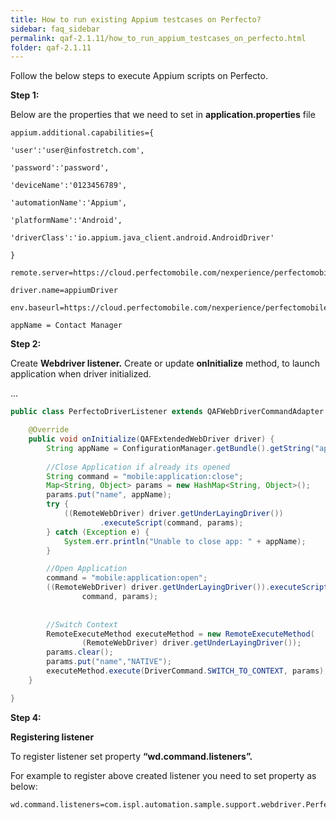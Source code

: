```yaml
---
title: How to run existing Appium testcases on Perfecto?
sidebar: faq_sidebar
permalink: qaf-2.1.11/how_to_run_appium_testcases_on_perfecto.html
folder: qaf-2.1.11
---
```


Follow the below steps to execute Appium scripts on Perfecto.

**Step 1:**

Below are the properties that we need to set in **application.properties** file

```properties
appium.additional.capabilities={

'user':'user@infostretch.com',

'password':'password',

'deviceName':'0123456789',

'automationName':'Appium',

'platformName':'Android',

'driverClass':'io.appium.java_client.android.AndroidDriver'

}
```

```properties
remote.server=https://cloud.perfectomobile.com/nexperience/perfectomobile/wd/hub

driver.name=appiumDriver

env.baseurl=https://cloud.perfectomobile.com/nexperience/perfectomobile/wd/hub

appName = Contact Manager
```

**Step 2:**

Create **Webdriver listener.** Create or update **onInitialize** method, to launch application when driver initialized.

...

```java
public class PerfectoDriverListener extends QAFWebDriverCommandAdapter {

    @Override
    public void onInitialize(QAFExtendedWebDriver driver) {
        String appName = ConfigurationManager.getBundle().getString("appName");
        
        //Close Application if already its opened
        String command = "mobile:application:close";
        Map<String, Object> params = new HashMap<String, Object>();
        params.put("name", appName);
        try {
            ((RemoteWebDriver) driver.getUnderLayingDriver())
                    .executeScript(command, params);
        } catch (Exception e) {
            System.err.println("Unable to close app: " + appName);
        }

        //Open Application
        command = "mobile:application:open";
        ((RemoteWebDriver) driver.getUnderLayingDriver()).executeScript(
                command, params);
        
        
        //Switch Context
        RemoteExecuteMethod executeMethod = new RemoteExecuteMethod(
                (RemoteWebDriver) driver.getUnderLayingDriver());
        params.clear();
        params.put("name","NATIVE");
        executeMethod.execute(DriverCommand.SWITCH_TO_CONTEXT, params);
    }

}
```
 

**Step 4:**

**Registering listener**

To register listener set property **“wd.command.listeners”.**

For example to register above created listener you need to set property as below:

```properties
wd.command.listeners=com.ispl.automation.sample.support.webdriver.PerfectoDriverListener
```

 
